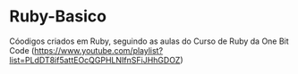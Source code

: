 # Ruby-Basico

Cóodigos criados em Ruby, seguindo as aulas do Curso de Ruby da One Bit Code (https://www.youtube.com/playlist?list=PLdDT8if5attEOcQGPHLNIfnSFiJHhGDOZ)

